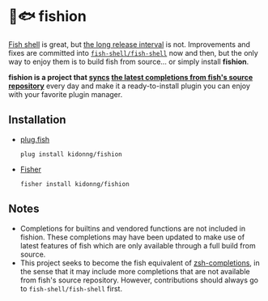 # 💅🐟 fishion

[Fish shell](https://fishshell.com/) is great, but [the long release interval](https://github.com/fish-shell/fish-shell/issues/8012) is not. Improvements and fixes are committed into [`fish-shell/fish-shell`](https://github.com/fish-shell/fish-shell) now and then, but the only way to enjoy them is to build fish from source... or simply install **fishion**.

**fishion is a project that [syncs](sync.fish) [the latest completions from fish's source repository](https://github.com/fish-shell/fish-shell/tree/master/share/completions)** every day and make it a ready-to-install plugin you can enjoy with your favorite plugin manager.

## Installation

-   [plug.fish](https://github.com/kidonng/plug.fish)

    ```fish
    plug install kidonng/fishion
    ```

-   [Fisher](https://github.com/jorgebucaran/fisher)

    ```fish
    fisher install kidonng/fishion
    ```

## Notes

-   Completions for builtins and vendored functions are not included in fishion. These completions may have been updated to make use of latest features of fish which are only available through a full build from source.
-   This project seeks to become the fish equivalent of [zsh-completions](https://github.com/zsh-users/zsh-completions), in the sense that it may include more completions that are not available from fish's source repository. However, contributions should always go to `fish-shell/fish-shell` first.
